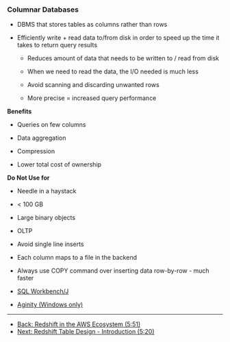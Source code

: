 ### Columnar Databases

* DBMS that stores tables as columns rather than rows

* Efficiently write + read data to/from disk in order to speed up the time it takes to return query results

    * Reduces amount of data that needs to be written to / read from disk

    * When we need to read the data, the I/O needed is much less

    * Avoid scanning and discarding unwanted rows

    * More precise = increased query performance 

**Benefits**

* Queries on few columns

* Data aggregation

* Compression

* Lower total cost of ownership

**Do Not Use for**

* Needle in a haystack

* < 100 GB

* Large binary objects

* OLTP

* Avoid single line inserts

* Each column maps to a file in the backend

* Always use COPY command over inserting data row-by-row - much faster

* [SQL Workbench/J](http://www.sql-workbench.net/)

* [Aginity (Windows only)](https://www.aginity.com/redshift/)

---

* [Back: Redshift in the AWS Ecosystem (5:51)](Redshift_in_the_AWS_Ecosystem.md)
* [Next: Redshift Table Design - Introduction (5:20)](Redshift_Table_Design_Introduction.md)
